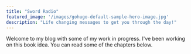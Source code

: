 ```yaml
---
title: "Sword Radio"
featured_image: '/images/gohugo-default-sample-hero-image.jpg'
description: "Life changing messages to get you through the day!"
---
```

Welcome to my blog with some of my work in progress. I've been working on this book idea. You can read some of the chapters below.
